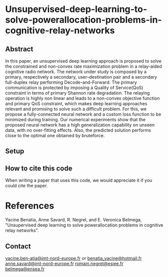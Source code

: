# Unsupervised-deep-learning-to-solve-powerallocation-problems-in-cognitive-relay-networks
## Abstract
In  this  paper,  an  unsupervised  deep  learning  approach  is  proposed  to  solve  the  constrained  and  non-convex rate maximization problem in a relay-aided cognitive   radio network. The network under study is composed by a primary, respectively a secondary, user–destination pair and a secondary full-duplex relay performing Decode-and-Forward. The primary communication is protected by imposing a Quality of Service(QoS) constraint in terms of primary Shannon rate degradation. The relaying operation is highly non linear  and leads to a non-convex objective function and primary QoS constraint, which makes deep learning approaches relevant and promising to solve such a difficult problem. For this,  we propose a fully-connected neural network and a custom loss function to be minimized during training. Our numerical experiments show that the proposed neural network has a high generalization capability on unseen data, with no over-fitting effects. Also, the predicted solution performs close to the optimal one obtained by bruteforce.


## Setup

## How to cite this code

When writing a paper that uses this code, we would appreciate it if you could cite the paper.

# References

Yacine Benatia, Anne Savard, R. Negrel, and E. Veronica Belmega, "Unsupervised deep learning to solve powerallocation problems in cognitive relay networks".


## Contact

yacine.ben-atia@imt-nord-europe.fr or benatia_yacine@hotmail.fr
anne.savard@imt-nord-europe.fr
romain.negrel@esiee.fr
belmega@ensea.fr
